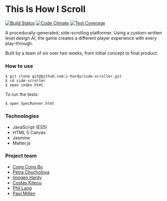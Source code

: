# This Is How I Scroll

[![Build Status](https://travis-ci.org/i-hardy/side-scroller.svg?branch=master)](https://travis-ci.org/i-hardy/side-scroller) [![Code Climate](https://codeclimate.com/github/i-hardy/side-scroller/badges/gpa.svg)](https://codeclimate.com/github/i-hardy/side-scroller) [![Test Coverage](https://codeclimate.com/github/i-hardy/side-scroller/badges/coverage.svg)](https://codeclimate.com/github/i-hardy/side-scroller/coverage)

A procedurally-generated, side-scrolling platformer. Using a custom-written level design AI, the game creates a different player experience with every play-through.

Built by a team of six over two weeks, from initial concept to final product.

### How to use

```
$ git clone git@github.com:i-hardy/side-scroller.git
$ cd side-scroller
$ open index.html
```
To run the tests:

```
$ open SpecRunner.html
```

### Technologies

* JavaScript (ES5)
* HTML 5 Canvas
* Jasmine
* Matter.js

### Project team
* [Cong Cong Bo](https://github.com/congcongbo)
* [Petra Chocholova](https://github.com/petrakh)
* [Imogen Hardy](https://github.com/i-hardy)
* [Costas Kiteou](https://github.com/ckiteou)
* [Phil Lang](https://github.com/langphil)
* [Paul Millen](https://github.com/paulmillen)
